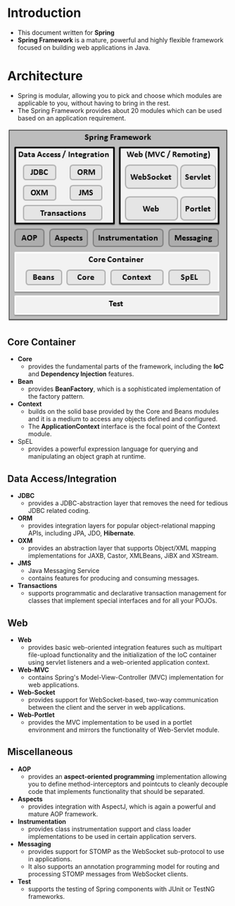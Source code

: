 
# Introduction
* This document written for **Spring**
* **Spring Framework** is a mature, powerful and highly flexible framework focused on building web applications in Java.

# Architecture 
* Spring is modular, allowing you to pick and choose which modules are applicable to you, without having to bring in the rest.
* The Spring Framework provides about 20 modules which can be used based on an application requirement.

![spring_architecture.png](./spring_architecture.png)

## Core Container
* **Core**
  * provides the fundamental parts of the framework, including the **IoC** and **Dependency Injection** features.
* **Bean**
  * provides **BeanFactory**, which is a sophisticated implementation of the factory pattern.
* **Context**
  * builds on the solid base provided by the Core and Beans modules and it is a medium to access any objects defined and configured. 
  * The **ApplicationContext** interface is the focal point of the Context module.
* SpEL
  * provides a powerful expression language for querying and manipulating an object graph at runtime.


## Data Access/Integration

* **JDBC**
  * provides a JDBC-abstraction layer that removes the need for tedious JDBC related coding.
* **ORM**
  * provides integration layers for popular object-relational mapping APIs, including JPA, JDO, **Hibernate**.
* **OXM**
  * provides an abstraction layer that supports Object/XML mapping implementations for JAXB, Castor, XMLBeans, JiBX and XStream.
* **JMS**
  * Java Messaging Service
  * contains features for producing and consuming messages.
* **Transactions**
  * supports programmatic and declarative transaction management for classes that implement special interfaces and for all your POJOs.

## Web
* **Web**
  * provides basic web-oriented integration features such as multipart file-upload functionality and the initialization of the IoC container using servlet listeners and a web-oriented application context.
* **Web-MVC**
  * contains Spring's Model-View-Controller (MVC) implementation for web applications.
* **Web-Socket**
  * provides support for WebSocket-based, two-way communication between the client and the server in web applications.
* **Web-Portlet**
  * provides the MVC implementation to be used in a portlet environment and mirrors the functionality of Web-Servlet module.

## Miscellaneous
* **AOP**
  * provides an **aspect-oriented programming** implementation allowing you to define method-interceptors and pointcuts to cleanly decouple code that implements functionality that should be separated.
* **Aspects**
  * provides integration with AspectJ, which is again a powerful and mature AOP framework.
* **Instrumentation**
  * provides class instrumentation support and class loader implementations to be used in certain application servers.
* **Messaging**
  * provides support for STOMP as the WebSocket sub-protocol to use in applications. 
  * It also supports an annotation programming model for routing and processing STOMP messages from WebSocket clients.
* **Test**
  * supports the testing of Spring components with JUnit or TestNG frameworks.